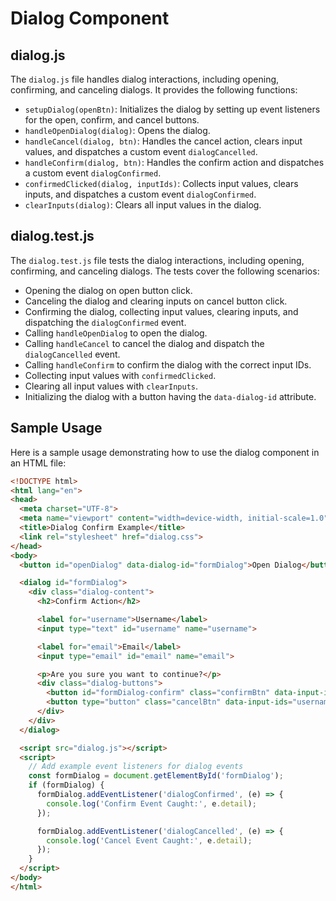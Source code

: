 # Dialog Component

## dialog.js

The `dialog.js` file handles dialog interactions, including opening, confirming, and canceling dialogs. It provides the following functions:

- `setupDialog(openBtn)`: Initializes the dialog by setting up event listeners for the open, confirm, and cancel buttons.
- `handleOpenDialog(dialog)`: Opens the dialog.
- `handleCancel(dialog, btn)`: Handles the cancel action, clears input values, and dispatches a custom event `dialogCancelled`.
- `handleConfirm(dialog, btn)`: Handles the confirm action and dispatches a custom event `dialogConfirmed`.
- `confirmedClicked(dialog, inputIds)`: Collects input values, clears inputs, and dispatches a custom event `dialogConfirmed`.
- `clearInputs(dialog)`: Clears all input values in the dialog.

## dialog.test.js

The `dialog.test.js` file tests the dialog interactions, including opening, confirming, and canceling dialogs. The tests cover the following scenarios:

- Opening the dialog on open button click.
- Canceling the dialog and clearing inputs on cancel button click.
- Confirming the dialog, collecting input values, clearing inputs, and dispatching the `dialogConfirmed` event.
- Calling `handleOpenDialog` to open the dialog.
- Calling `handleCancel` to cancel the dialog and dispatch the `dialogCancelled` event.
- Calling `handleConfirm` to confirm the dialog with the correct input IDs.
- Collecting input values with `confirmedClicked`.
- Clearing all input values with `clearInputs`.
- Initializing the dialog with a button having the `data-dialog-id` attribute.

## Sample Usage

Here is a sample usage demonstrating how to use the dialog component in an HTML file:

```html
<!DOCTYPE html>
<html lang="en">
<head>
  <meta charset="UTF-8">
  <meta name="viewport" content="width=device-width, initial-scale=1.0">
  <title>Dialog Confirm Example</title>
  <link rel="stylesheet" href="dialog.css">
</head>
<body>
  <button id="openDialog" data-dialog-id="formDialog">Open Dialog</button>

  <dialog id="formDialog">
    <div class="dialog-content">
      <h2>Confirm Action</h2>

      <label for="username">Username</label>
      <input type="text" id="username" name="username">

      <label for="email">Email</label>
      <input type="email" id="email" name="email">

      <p>Are you sure you want to continue?</p>
      <div class="dialog-buttons">
        <button id="formDialog-confirm" class="confirmBtn" data-input-ids="username,email">Confirm</button>
        <button type="button" class="cancelBtn" data-input-ids="username,email">Cancel</button>
      </div>
    </div>
  </dialog>

  <script src="dialog.js"></script>
  <script>
    // Add example event listeners for dialog events
    const formDialog = document.getElementById('formDialog');
    if (formDialog) {
      formDialog.addEventListener('dialogConfirmed', (e) => {
        console.log('Confirm Event Caught:', e.detail);
      });

      formDialog.addEventListener('dialogCancelled', (e) => {
        console.log('Cancel Event Caught:', e.detail);
      });
    }
  </script>
</body>
</html>
```
